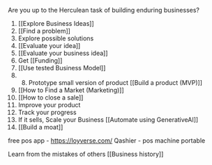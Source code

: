 Are you up to the Herculean task of building enduring businesses?

1. [[Explore Business Ideas]]
1. [[Find a problem]]
2. Explore possible solutions
3. [[Evaluate your idea]]
4. [[Evaluate your business idea]]
5. Get [[Funding]]
6. [[Use tested Business Model]]
7. 8. Prototype small version of product [[Build a product (MVP)]]
9. [[How to Find a Market (Marketing)]]
10. [[How to close a sale]]
11. Improve your product
12. Track your progress
13. If it sells, Scale your Business [[Automate using GenerativeAI]]
14. [[Build a moat]]

free pos app - https://loyverse.com/
Qashier - pos machine portable

Learn from the mistakes of others [[Business history]]



